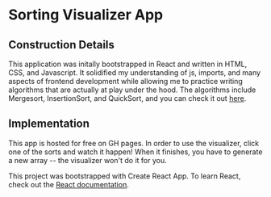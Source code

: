 # Sorting Visualizer App 

## Construction Details
This application was initally bootstrapped in React and written in HTML, CSS, and Javascript. It solidified my understanding of js, imports, and many aspects of frontend development while allowing me to practice writing algorithms that are actually at play under the hood. The algorithms include Mergesort, InsertionSort, and QuickSort, and you can check it out [here](https://jasonyang295.github.io/sortingvisualizer/).

## Implementation 
This app is hosted for free on GH pages. In order to use the visualizer, click one of the sorts and watch it happen! When it finishes, you have to generate a new array -- the visualizer won't do it for you. 

This project was bootstrapped with Create React App. To learn React, check out the [React documentation](https://reactjs.org/).
